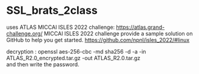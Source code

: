 # SSL_brats_2class


uses ATLAS 
MICCAI ISLES 2022 challenge: https://atlas.grand-challenge.org/
MICCAI ISLES 2022 challenge provide a sample solution on GitHub to help you get started. https://github.com/npnl/isles_2022/#linux

decryption : openssl aes-256-cbc -md sha256 -d -a -in ATLAS_R2.0_encrypted.tar.gz -out ATLAS_R2.0.tar.gz <br/> 
and then write the password.
